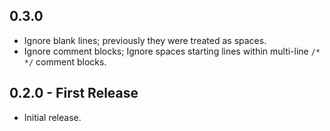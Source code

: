## 0.3.0
* Ignore blank lines; previously they were treated as spaces.
* Ignore comment blocks; Ignore spaces starting lines within multi-line `/* */` comment blocks.

## 0.2.0 - First Release
* Initial release.

